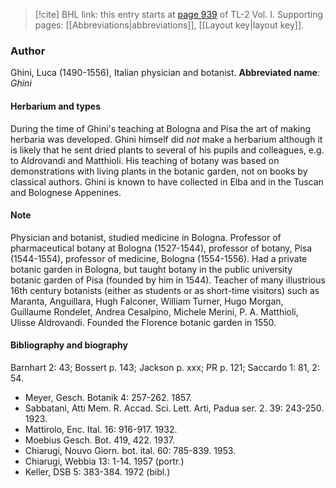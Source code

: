 > [!cite] BHL link: this entry starts at [page 939](https://www.biodiversitylibrary.org/page/33121070) of TL-2 Vol. I.
> Supporting pages: [[Abbreviations|abbreviations]], [[Layout key|layout key]].

### Author

Ghini, Luca (1490-1556), Italian physician and botanist. 
**Abbreviated name**: *Ghini*

#### Herbarium and types

During the time of Ghini's teaching at Bologna and Pisa the art of making herbaria was developed. Ghini himself did *not* make a herbarium although it is likely that he sent dried plants to several of his pupils and colleagues, e.g. to Aldrovandi and Matthioli. His teaching of botany was based on demonstrations with living plants in the botanic garden, not on books by classical authors. Ghini is known to have collected in Elba and in the Tuscan and Bolognese Appenines.

#### Note

Physician and botanist, studied medicine in Bologna. Professor of pharmaceutical botany at Bologna (1527-1544), professor of botany, Pisa (1544-1554), professor of medicine, Bologna (1554-1556). Had a private botanic garden in Bologna, but taught botany in the public university botanic garden of Pisa (founded by him in 1544). Teacher of many illustrious 16th century botanists (either as students or as short-time visitors) such as Maranta, Anguillara, Hugh Falconer, William Turner, Hugo Morgan, Guillaume Rondelet, Andrea Cesalpino, Michele Merini, P. A. Matthioli, Ulisse Aldrovandi. Founded the Florence botanic garden in 1550.

#### Bibliography and biography

Barnhart 2: 43; Bossert p. 143; Jackson p. xxx; PR p. 121; Saccardo 1: 81, 2: 54.
- Meyer, Gesch. Botanik 4: 257-262. 1857.
- Sabbatani, Atti Mem. R. Accad. Sci. Lett. Arti, Padua ser. 2. 39: 243-250. 1923.
- Mattirolo, Enc. Ital. 16: 916-917. 1932.
- Moebius Gesch. Bot. 419, 422. 1937.
- Chiarugi, Nouvo Giorn. bot. ital. 60: 785-839. 1953.
- Chiarugi, Webbia 13: 1-14. 1957 (portr.)
- Keller, DSB 5: 383-384. 1972 (bibl.)

